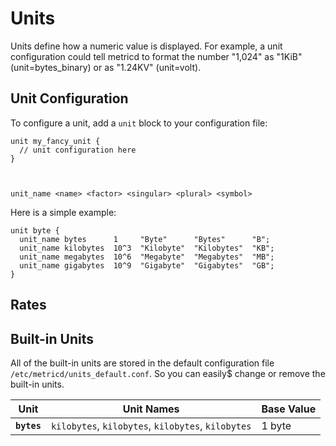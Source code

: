 Units
=====

Units define how a numeric value is displayed. For example, a unit configuration
could tell metricd to format the number "1,024" as "1KiB" (unit=bytes_binary) or
as "1.24KV" (unit=volt).


Unit Configuration
------------------

To configure a unit, add a `unit` block to your configuration file:

    unit my_fancy_unit {
      // unit configuration here
    }



    unit_name <name> <factor> <singular> <plural> <symbol>

Here is a simple example:

    unit byte {
      unit_name bytes      1     "Byte"      "Bytes"      "B";
      unit_name kilobytes  10^3  "Kilobyte"  "Kilobytes"  "KB";
      unit_name megabytes  10^6  "Megabyte"  "Megabytes"  "MB";
      unit_name gigabytes  10^9  "Gigabyte"  "Gigabytes"  "GB";
    }

Rates
-----

Built-in Units
--------------

All of the built-in units are stored in the default configuration file
`/etc/metricd/units_default.conf`. So you can easily$ change or remove the
built-in units.


<table>
  <thead>
    <tr>
      <th>Unit</th>
      <th>Unit Names</th>
      <th>Base Value</th>
    </tr>
  </thead>
  <tbody>
    <tr>
      <td><code><strong>bytes</strong></code></td>
      <td><code>kilobytes</code>, <code>kilobytes</code>, <code>kilobytes</code>, <code>kilobytes</code></td>
      <td>1 byte</td>
    </tr>
   </tbody>
</table>
